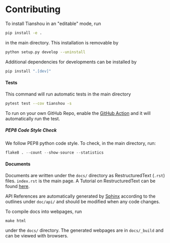 # Contributing

To install Tianshou in an "editable" mode, run
```bash
pip install -e .
```
in the main directory. This installation is removable by
```bash
python setup.py develop --uninstall
```
Additional dependencies for developments can be installed by
```bash
pip install ".[dev]"
```

#### Tests

This command will run automatic tests in the main directory
```bash
pytest test --cov tianshou -s
```

To run on your own GitHub Repo, enable the [GitHub Action](https://github.com/features/actions) and it will automatically run the test.

##### PEP8 Code Style Check

We follow PEP8 python code style. To check, in the main directory, run:
```python
flake8 . --count --show-source --statistics
```

#### Documents

Documents are written under the `docs/` directory as RestructuredText (`.rst`) files. `index.rst` is the main page. A Tutorial on RestructuredText can be found [here](https://pythonhosted.org/an_example_pypi_project/sphinx.html).

API References are automatically generated by [Sphinx](http://www.sphinx-doc.org/en/stable/) according to the outlines under 
`doc/api/` and should be modified when any code changes.

To compile docs into webpages, run
```
make html
```
under the `docs/` directory. The generated webpages are in `docs/_build` and
can be viewed with browsers.
